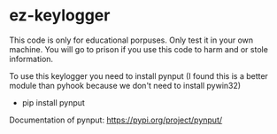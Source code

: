 # ez-keylogger

This code is only for educational porpuses. Only test it in your own machine. You will go to prison if you use this code to harm and or stole information.

To use this keylogger you need to install pynput (I found this is a better module than pyhook because we don't need to install pywin32)

 - pip install pynput
 
 Documentation of pynput: https://pypi.org/project/pynput/
